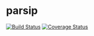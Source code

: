 # parsip

[![Build Status](https://travis-ci.org/kamarkiewicz/parsip.svg?branch=master)](https://travis-ci.org/kamarkiewicz/parsip)
[![Coverage Status](https://coveralls.io/repos/github/kamarkiewicz/parsip/badge.svg?branch=master)](https://coveralls.io/github/kamarkiewicz/parsip?branch=master)
